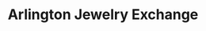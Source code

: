 ---
title: "Arlington Jewelry Exchange"
url: /arlington/arlington-jewelry-exchange/
shop: jewelry
---